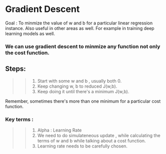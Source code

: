 # Gradient Descent

Goal : To minmize the value of w and b for a particular linear regression instance. Also useful in other areas as well. For example in training deep learning models as well. 

### We can use gradient descent to minmize any function not only the cost function. 

## Steps: 
>> 1. Start with some w and b , usually both 0. 
>> 2. Keep changing w, b to reduced J(w,b).
>> 3. Keep doing it until there's a minimum J(w,b).

Remember, sometimes there's more than one minimum for a particular cost function. 

### Key terms : 
>> 1. Alpha : Learning Rate 
>> 2. We need to do simulateneous update , while calculating the terms of w and b while talking about a cost function. 
>> 3. Learning rate needs to be carefully chosen. 

